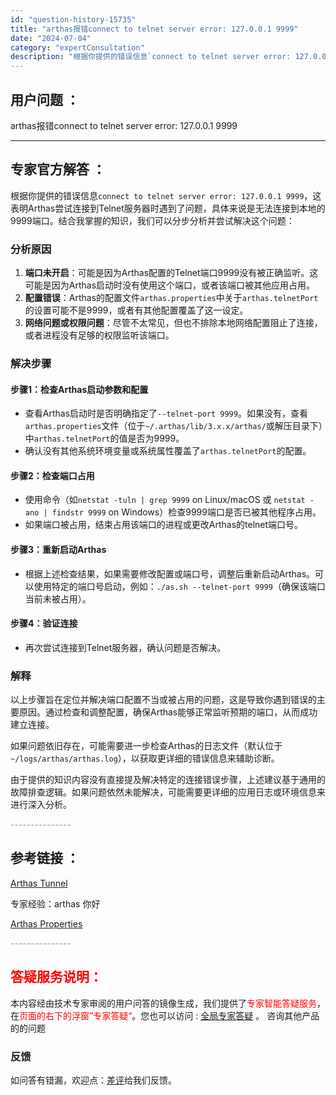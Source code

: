 ```yaml
---
id: "question-history-15735"
title: "arthas报错connect to telnet server error: 127.0.0.1 9999"
date: "2024-07-04"
category: "expertConsultation"
description: "根据你提供的错误信息`connect to telnet server error: 127.0.0.1 9999`，这表明Arthas尝试连接到Telnet服务器时遇到了问题，具体来说是无法连接到本地的9999端口。结合我掌握的知识，我们可以分步分析并尝试解决这个问题：### 分析原因1. **端"
---
```


## 用户问题 ：

arthas报错connect to telnet server error: 127.0.0.1 9999

---

## 专家官方解答 ：

根据你提供的错误信息`connect to telnet server error: 127.0.0.1 9999`，这表明Arthas尝试连接到Telnet服务器时遇到了问题，具体来说是无法连接到本地的9999端口。结合我掌握的知识，我们可以分步分析并尝试解决这个问题：

### 分析原因

1. **端口未开启**：可能是因为Arthas配置的Telnet端口9999没有被正确监听。这可能是因为Arthas启动时没有使用这个端口，或者该端口被其他应用占用。
2. **配置错误**：Arthas的配置文件`arthas.properties`中关于`arthas.telnetPort`的设置可能不是9999，或者有其他配置覆盖了这一设定。
3. **网络问题或权限问题**：尽管不太常见，但也不排除本地网络配置阻止了连接，或者进程没有足够的权限监听该端口。

### 解决步骤

#### 步骤1：检查Arthas启动参数和配置

- 查看Arthas启动时是否明确指定了`--telnet-port 9999`。如果没有，查看`arthas.properties`文件（位于`~/.arthas/lib/3.x.x/arthas/`或解压目录下）中`arthas.telnetPort`的值是否为9999。
- 确认没有其他系统环境变量或系统属性覆盖了`arthas.telnetPort`的配置。

#### 步骤2：检查端口占用

- 使用命令（如`netstat -tuln | grep 9999` on Linux/macOS 或 `netstat -ano | findstr 9999` on Windows）检查9999端口是否已被其他程序占用。
- 如果端口被占用，结束占用该端口的进程或更改Arthas的telnet端口号。

#### 步骤3：重新启动Arthas

- 根据上述检查结果，如果需要修改配置或端口号，调整后重新启动Arthas。可以使用特定的端口号启动，例如：`./as.sh --telnet-port 9999`（确保该端口当前未被占用）。

#### 步骤4：验证连接

- 再次尝试连接到Telnet服务器，确认问题是否解决。

### 解释

以上步骤旨在定位并解决端口配置不当或被占用的问题，这是导致你遇到错误的主要原因。通过检查和调整配置，确保Arthas能够正常监听预期的端口，从而成功建立连接。

如果问题依旧存在，可能需要进一步检查Arthas的日志文件（默认位于`~/logs/arthas/arthas.log`），以获取更详细的错误信息来辅助诊断。

由于提供的知识内容没有直接提及解决特定的连接错误步骤，上述建议基于通用的故障排查逻辑。如果问题依然未能解决，可能需要更详细的应用日志或环境信息来进行深入分析。

<font color="#949494">---------------</font>

## 参考链接 ：

[Arthas Tunnel](../tunnel.md)

专家经验：arthas 你好

[Arthas Properties](../arthas-properties.md)

<font color="#949494">---------------</font>

## <font color="#FF0000">答疑服务说明：</font>

本内容经由技术专家审阅的用户问答的镜像生成，我们提供了<font color="#FF0000">专家智能答疑服务</font>，在<font color="#FF0000">页面的右下的浮窗”专家答疑“</font>。您也可以访问 : [全局专家答疑](https://answer.opensource.alibaba.com/docs/intro) 。 咨询其他产品的的问题

### 反馈

如问答有错漏，欢迎点：[差评](https://ai.nacos.io/user/feedbackByEnhancerGradePOJOID?enhancerGradePOJOId=16092)给我们反馈。
